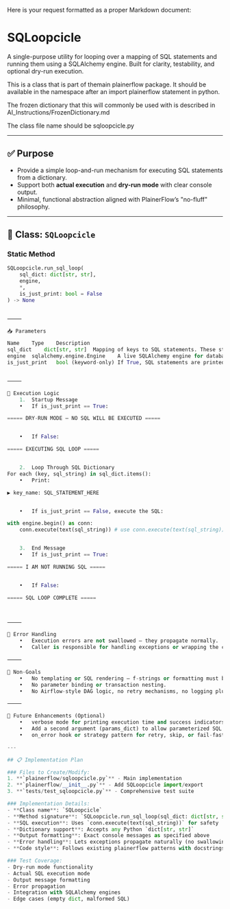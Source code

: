 Here is your request formatted as a proper Markdown document:

# SQLoopcicle


A single-purpose utility for looping over a mapping of SQL statements and running them using a SQLAlchemy engine. Built for clarity, testability, and optional dry-run execution.

This is a class that is part of themain plainerflow package. It should be available in the namespace after an import plainerflow statement in python.

The frozen dictionary that this will commonly be used with is described in AI_Instructions/FrozenDictionary.md

The class file name should be sqloopcicle.py

---

## ✅ Purpose

- Provide a simple loop-and-run mechanism for executing SQL statements from a dictionary.
- Support both **actual execution** and **dry-run mode** with clear console output.
- Minimal, functional abstraction aligned with PlainerFlow’s "no-fluff" philosophy.

---

## 🧱 Class: `SQLoopcicle`

### Static Method

```python
SQLoopcicle.run_sql_loop(
    sql_dict: dict[str, str],
    engine,
    *,
    is_just_print: bool = False
) -> None


⸻

📥 Parameters

Name	Type	Description
sql_dict	dict[str, str]	Mapping of keys to SQL statements. These statements are executed in dictionary order.
engine	sqlalchemy.engine.Engine	A live SQLAlchemy engine for database interaction.
is_just_print	bool (keyword-only)	If True, SQL statements are printed instead of executed.


⸻

🔁 Execution Logic
	1.	Startup Message
	•	If is_just_print == True:

===== DRY-RUN MODE – NO SQL WILL BE EXECUTED =====


	•	If False:

===== EXECUTING SQL LOOP =====


	2.	Loop Through SQL Dictionary
For each (key, sql_string) in sql_dict.items():
	•	Print:

▶ key_name: SQL_STATEMENT_HERE


	•	If is_just_print == False, execute the SQL:

with engine.begin() as conn:
    conn.execute(text(sql_string)) # use conn.execute(text(sql_string)) for safety


	3.	End Message
	•	If is_just_print == True:

===== I AM NOT RUNNING SQL =====


	•	If False:

===== SQL LOOP COMPLETE =====



⸻

🚨 Error Handling
	•	Execution errors are not swallowed — they propagate normally.
	•	Caller is responsible for handling exceptions or wrapping the call in try/except.

⸻

🚫 Non-Goals
	•	No templating or SQL rendering — f-strings or formatting must be handled before passing to run_sql_loop.
	•	No parameter binding or transaction nesting.
	•	No Airflow-style DAG logic, no retry mechanisms, no logging plugins.

⸻

🌱 Future Enhancements (Optional)
	•	verbose mode for printing execution time and success indicators.
	•	Add a second argument (params_dict) to allow parameterized SQL execution.
	•	on_error hook or strategy pattern for retry, skip, or fail-fast behavior.

---

## 📋 Implementation Plan

### Files to Create/Modify:
1. **`plainerflow/sqloopcicle.py`** - Main implementation
2. **`plainerflow/__init__.py`** - Add SQLoopcicle import/export
3. **`tests/test_sqloopcicle.py`** - Comprehensive test suite

### Implementation Details:
- **Class name**: `SQLoopcicle` 
- **Method signature**: `SQLoopcicle.run_sql_loop(sql_dict: dict[str, str], engine, *, is_just_print: bool = False) -> None`
- **SQL execution**: Uses `conn.execute(text(sql_string))` for safety
- **Dictionary support**: Accepts any Python `dict[str, str]`
- **Output formatting**: Exact console messages as specified above
- **Error handling**: Lets exceptions propagate naturally (no swallowing)
- **Code style**: Follows existing plainerflow patterns with docstrings and type hints

### Test Coverage:
- Dry-run mode functionality
- Actual SQL execution mode
- Output message formatting
- Error propagation
- Integration with SQLAlchemy engines
- Edge cases (empty dict, malformed SQL)
